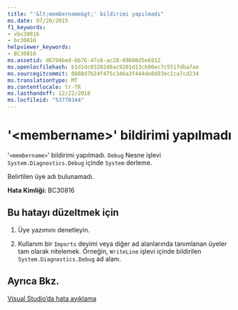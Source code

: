 ```yaml
---
title: "'&lt;membername&gt;' bildirimi yapılmadı"
ms.date: 07/20/2015
f1_keywords:
- vbc30816
- bc30816
helpviewer_keywords:
- BC30816
ms.assetid: d6704bed-bb76-47c6-ac28-09608d5e6912
ms.openlocfilehash: b1d1dc03282d8ac9201d13cb06ec7c551fdba7ae
ms.sourcegitcommit: 0888d7b24f475c346a3f444de8d83ec1ca7cd234
ms.translationtype: MT
ms.contentlocale: tr-TR
ms.lasthandoff: 12/22/2018
ms.locfileid: "53770344"
---
```

# <a name="ltmembernamegt-is-not-declared"></a>'&lt;membername&gt;' bildirimi yapılmadı
'`<membername>`' bildirimi yapılmadı. `Debug` Nesne işlevi `System.Diagnostics.Debug` içinde `System` derleme.  
  
 Belirtilen üye adı bulunamadı.  
  
 **Hata Kimliği:** BC30816  
  
## <a name="to-correct-this-error"></a>Bu hatayı düzeltmek için  
  
1.  Üye yazımını denetleyin.  
  
2.  Kullanım bir `Imports` deyimi veya diğer ad alanlarında tanımlanan üyeler tam olarak nitelemek. Örneğin, `WriteLine` işlevi içinde bildirilen `System.Diagnostics.Debug` ad alanı.  
  
## <a name="see-also"></a>Ayrıca Bkz.  
 [Visual Studio’da hata ayıklama](/visualstudio/debugger/debugging-in-visual-studio)
